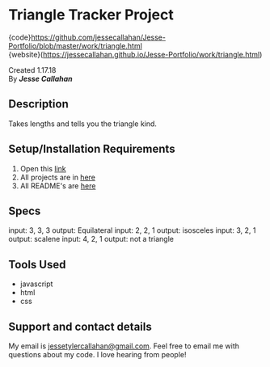 # Triangle Tracker Project
{code}https://github.com/jessecallahan/Jesse-Portfolio/blob/master/work/triangle.html</br>
{website}(https://jessecallahan.github.io/Jesse-Portfolio/work/triangle.html)</br>

Created 1.17.18</br>
By _**Jesse Callahan**_</br>

## Description
Takes lengths and tells you the triangle kind.

## Setup/Installation Requirements

1. Open this [link](https://jessecallahan.github.io/Jesse-Portfolio/work/triangle.html)
3. All projects are in [here](https://github.com/jessecallahan/Jesse-Portfolio/tree/master/work)
4. All README's are [here](https://github.com/jessecallahan/Jesse-Portfolio/tree/master/readme)

## Specs
input: 3, 3, 3
output: Equilateral
input: 2, 2, 1
output: isosceles
input: 3, 2, 1
output: scalene
input: 4, 2, 1
output: not a triangle

## Tools Used
* javascript
* html 
* css

## Support and contact details

My email is jessetylercallahan@gmail.com. Feel free to email me with questions about my code. I love hearing from people!
